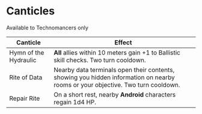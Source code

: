 # Canticles
Available to Technomancers only

| Canticle | Effect |
| -------- | ------ |
| Hymn of the Hydraulic | **All** allies within 10 meters gain +1 to Ballistic skill checks. Two turn cooldown. |
| Rite of Data | Nearby data terminals open their contents, showing you hidden information on nearby rooms or your objective. Two turn cooldown. |
| Repair Rite | On a short rest, nearby **Android** characters regain 1d4 HP.

